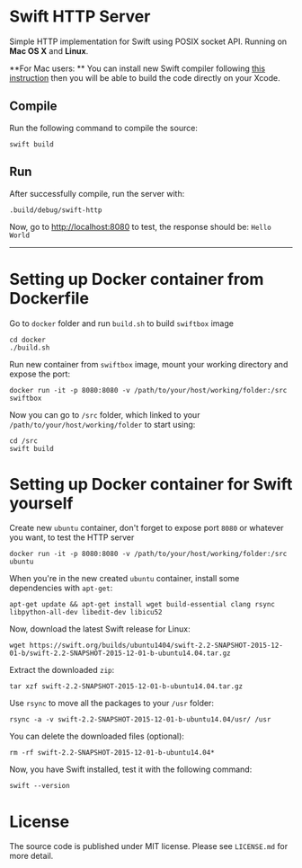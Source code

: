# Swift HTTP Server

Simple HTTP implementation for Swift using POSIX socket API. Running on **Mac OS X** and **Linux**.

**For Mac users: ** You can install new Swift compiler following [this instruction](https://swift.org/download/#apple-platforms) then you will be able to build the code directly on your Xcode.

## Compile

Run the following command to compile the source:

```
swift build
```

## Run

After successfully compile, run the server with:

```
.build/debug/swift-http
```

Now, go to [http://localhost:8080](http://localhost:8080) to test, the response should be: `Hello World`

---

# Setting up Docker container from Dockerfile

Go to `docker` folder and run `build.sh` to build `swiftbox` image

```
cd docker
./build.sh
```

Run new container from `swiftbox` image, mount your working directory and expose the port:

```
docker run -it -p 8080:8080 -v /path/to/your/host/working/folder:/src swiftbox
```

Now you can go to `/src` folder, which linked to your `/path/to/your/host/working/folder` to start using:

```
cd /src
swift build
```

# Setting up Docker container for Swift yourself

Create new `ubuntu` container, don't forget to expose port `8080` or whatever you want, to test the HTTP server

```
docker run -it -p 8080:8080 -v /path/to/your/host/working/folder:/src ubuntu
```

When you're in the new created `ubuntu` container, install some dependencies with `apt-get`:

```
apt-get update && apt-get install wget build-essential clang rsync libpython-all-dev libedit-dev libicu52
```

Now, download the latest Swift release for Linux:

```
wget https://swift.org/builds/ubuntu1404/swift-2.2-SNAPSHOT-2015-12-01-b/swift-2.2-SNAPSHOT-2015-12-01-b-ubuntu14.04.tar.gz
```

Extract the downloaded `zip`:

```
tar xzf swift-2.2-SNAPSHOT-2015-12-01-b-ubuntu14.04.tar.gz
```

Use `rsync` to move all the packages to your `/usr` folder:

```
rsync -a -v swift-2.2-SNAPSHOT-2015-12-01-b-ubuntu14.04/usr/ /usr
```

You can delete the downloaded files (optional):

```
rm -rf swift-2.2-SNAPSHOT-2015-12-01-b-ubuntu14.04*
```

Now, you have Swift installed, test it with the following command:

```
swift --version
```

# License

The source code is published under MIT license. Please see `LICENSE.md` for more detail.
